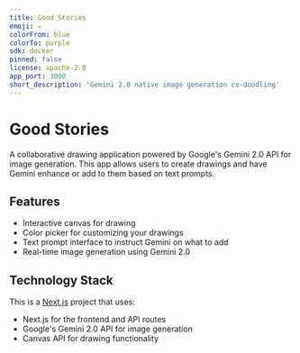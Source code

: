 ```yaml
---
title: Good Stories
emoji: ✏️
colorFrom: blue
colorTo: purple
sdk: docker
pinned: false
license: apache-2.0
app_port: 3000
short_description: 'Gemini 2.0 native image generation co-doodling'
---
```


# Good Stories

A collaborative drawing application powered by Google's Gemini 2.0 API for image generation. This app allows users to create drawings and have Gemini enhance or add to them based on text prompts.

## Features

- Interactive canvas for drawing
- Color picker for customizing your drawings
- Text prompt interface to instruct Gemini on what to add
- Real-time image generation using Gemini 2.0

## Technology Stack

This is a [Next.js](https://nextjs.org) project that uses:
- Next.js for the frontend and API routes
- Google's Gemini 2.0 API for image generation
- Canvas API for drawing functionality

